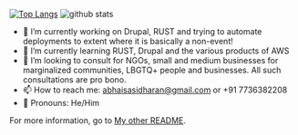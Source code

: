[![Top Langs](https://github-readme-stats.vercel.app/api/top-langs/?username=codingsasi&theme=transparent&layout=compact&langs_count=10)](https://github.com/codingsasi)
![github stats](https://github-readme-stats.vercel.app/api?username=codingsasi&show_icons=true&theme=transparent&count_private=true)

- 🔭 I’m currently working on Drupal, RUST and trying to automate deployments to extent where it is basically a non-event!
- 🌱 I’m currently learning RUST, Drupal and the various products of AWS
- 👯 I’m looking to consult for NGOs, small and medium businesses for marginalized communities, LBGTQ+ people and businesses. All such consultations are pro bono.
- 📫 How to reach me: abhaisasidharan@gmail.com or +91 7736382208
- 🔭 Pronouns: He/Him

For more information, go to [My other README](https://abh.ai/README).
